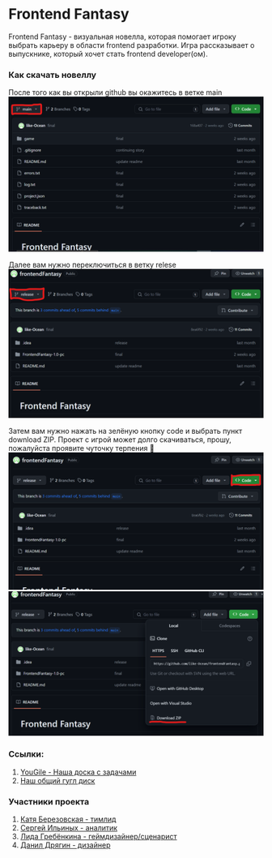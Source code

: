 
# Frontend Fantasy

Frontend Fantasy - визуальная новелла, которая помогает игроку выбрать карьеру в области frontend разработки. Игра рассказывает о выпускнике, который хочет стать frontend developer(ом).

### Как скачать новеллу
После того как вы открыли github вы окажитесь в ветке main
![Image alt](https://github.com/like-Ocean/frontendFantasy/blob/main/main.png)

Далее вам нужно переключиться в ветку relese
![Image alt](https://github.com/like-Ocean/frontendFantasy/blob/main/relese.png)

Затем вам нужно нажать на зелёную кнопку code и выбрать пункт download ZIP. Проект с игрой может долго скачиваться, прошу, пожалуйста проявите чуточку терпения **🙏**
![Image alt](https://github.com/like-Ocean/frontendFantasy/blob/main/code.png)
![Image alt](https://github.com/like-Ocean/frontendFantasy/blob/main/download.png)


### Ссылки:
 1. [YouGile - Наша доска с задачами](https://ru.yougile.com/team/3300a4a3d683/%D0%92%D0%B8%D0%B7%D1%83%D0%B0%D0%BB%D1%8C%D0%BD%D0%B0%D1%8F-%D0%BD%D0%BE%D0%B2%D0%B5%D0%BB%D0%BB%D0%B0)
 2. [Наш общий гугл диск ](https://drive.google.com/drive/folders/1G-MypVbuodpBIkmKJ93AYUa0HmLMhMb-)

### Участники проекта

 1. [Катя Березовская - тимлид](https://vk.com/itsme21)
 2. [Сергей Ильиных - аналитик](https://vk.com/un4g1vable)
 3. [Лида Гребёнкина - геймдизайнер/сценарист](https://vk.com/pyrica)
 4. [Данил Дрягин - дизайнер](https://vk.com/fikucb)
